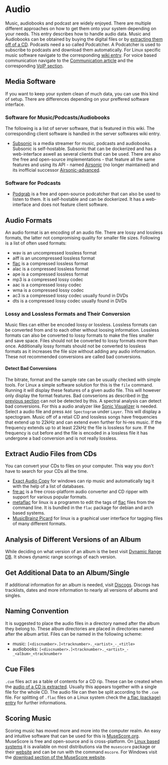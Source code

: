 # Audio

Music, audiobooks and podcast are widely enjoyed.
There are multiple different approaches on how to get them onto your system
depending on your needs.
This entry describes how to handle audio data.
Music and Audiobooks can be obtained by buying the digital files or by
[extracting them off of a CD](#extract-audio-files-from-cds).
Podcasts need a so called Podcatcher.
A Podcatcher is used to subscribe to podcasts and download them automatically.
For Linux specific music software navigate to the corresponding
[wiki entry](/wiki/linux/audio.md).
For voice based communication navigate to the [Communication article](/wiki/communication.md) and
the corresponding [VoIP section](/wiki/communication.md#voip).

## Media Software

If you want to keep your system clean of much data, you can use this kind of
setup.
There are differences depending on your preffered software interface.

### Software for Music/Podcasts/Audiobooks

The following is a list of server software, that is featured in this wiki.
The corresponding client software is handled in the server softwares wiki entry.

- [Subsonic](./subsonic.md) is a media streamer for music, podcasts and
  audiobooks.
  Subsonic is self-hostable.
  Subsonic that can be dockerized and has a web-interface aswell as several
  clients that can be used.
  There are also the free and open-source implementations - that feature all the
  same features and using its API - named [Airsonic](./airsonic.md) (no longer
  maintained) and its inofficial successor [Airsonic-advanced](./airsonic.md).

### Software for Podcasts

- [Podgrab](./podgrab.md) is a free and open-source podcatcher that can also be
  used to listen to them.
  It is self-hostable and can be dockerized.
  It has a web-interface and does not feature client software.

## Audio Formats

An audio format is an encoding of an audio file.
There are lossy and lossless formats, the latter not compromising quality for
smaller file sizes.
Following is a list of often used formats:

- wav is an uncompressed lossless format
- aiff is an uncompressed lossless format
- [flac](./flac_(codec).md) is a compressed lossless format
- alac is a compressed lossless format
- ape is a compressed lossless format
- mp3 is a compressed lossy codec
- aac is a compressed lossy codec
- wma is a compressed lossy codec
- ac3 is a compressed lossy codec usually found in DVDs
- dts is a compressed lossy codec usually found in DVDs

### Lossy and Lossless Formats and Their Conversion

Music files can either be encoded lossy or lossless.
Lossless formats can be converted from and to each other without loosing
information.
Lossless formats can also be converted to lossy formats to make the files
smaller and save space.
Files should not be converted to lossy formats more than once.
Additionally lossy formats should not be converted to lossless formats as it
increases the file size without adding any audio information.
These not recommended conversions are called bad conversions.

#### Detect Bad Conversions

The bitrate, format and the sample rate can be usually checked with simple
tools.
For Linux a simple software solution for this is the `file` command.
Running it will display these features of a given audio file.
This will however only display the format features.
Bad convserions as described in
[the previous section](#lossy-and-lossless-formats-and-their-conversion) can not
be detected by this.
A spectral analysis can detect bad conversions.
For this a audio analyzer like
[Sonic Visualizer](https://www.sonicvisualiser.org/) is needed.
Select a audio file and press `Add Spectogram` under `Layer`.
This will display a spectogram.
Music off of a retail CD and lossless songs have frequencies that extend up to
22kHz and can extend even further for hi-res music.
If the frequency extends up to at least 22kHz the file is lossless for sure.
If the frequency is cut before and the file is encoded in a lossless file it has
undergone a bad conversion and is not really lossless.

## Extract Audio Files from CDs

You can convert your CDs to files on your computer.
This way you don't have to search for your CDs all the time.

- [Exact Audio Copy](https://www.exactaudiocopy.de) for windows can rip music
  and automatically tag it with the help of a list of databases.
- [fre:ac](https://freac.org/downloads-mainmenu-33) is a free cross-platform
  audio converter and CD ripper with support for various popular formats.
- [metaflac](./linux/flac_(package).md) for linux is a programm
  to edit the tags of [flac](./flac_(codec).md) files from the command line.
  It is bundled in the `flac` package for debian and arch based systems.
- [MusicBrainz Picard](./picard.md) for linux is a
  graphical user interface for tagging files of many different formats.

## Analysis of Different Versions of an Album

While deciding on what version of an album is the best visit
[Dynamic Range DB](https://dr.loudness-war.info).
It shows dynamic range scorings of each version.

## Get Additional Data to an Album/Single

If additional information for an album is needed, visit
[Discogs](https://www.discogs.com).
Discogs has tracklists, dates and more information to nearly all versions of
albums and singles.

## Naming Convention

It is suggested to place the audio files in a directory named after the album they
belong to.
These album directories are placed in directories named after the album artist.
Files can be named in the following scheme:

- music: `[<discnumber>.]<tracknumber>._<artist>_-_<title>`
- audiobooks: `[<discnumber>.]<tracknumber>._<artist>_-_<album>_<tracknumber>`

## Cue Files

`.cue` files act as a table of contents for a CD rip.
These can be created when the
[audio of a CD is extracted](#extract-audio-files-from-cds).
Usually this appears together with a single file for the whole CD.
The audio file can then be split according to the `.cue` file.
For splitting of `.flac` files on a Linux system check the
[a flac (package) entry](/wiki/linux/flac_(package).md#splitting-flac-file-according-to-cue-file)
for further informations.

## Scoring Music

Scoring music has moved more and more into the computer realm.
An easy and intuitive software that can be used for this is
[MuseScore.org](https://musescore.org/).
MuseScore is free and open-source and is cross-platform.
On [Linux based systems](/wiki/linux.md) it is available on most distributions via the `musescore`
package or their [website](https://musescore.org/download) and can be run with the command `mscore`.
For Windows visit the [download section of the MuseScore website](https://musescore.org/download).
